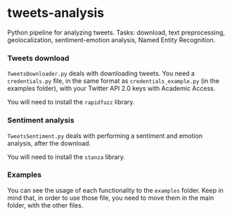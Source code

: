
# tweets-analysis
Python pipeline for analyzing tweets. Tasks: download, text preprocessing, geolocalization, sentiment-emotion analysis, Named Entity Recognition. 


### Tweets download
``TweetsDownloader.py`` deals with downloading tweets. You need a ``credentials.py`` file, in the same format as ``credentials_example.py`` (in the examples folder), with your Twitter API 2.0 keys with Academic Access. 

You will need to install the ``rapidfuzz`` library. 


### Sentiment analysis 
``TweetsSentiment.py`` deals with performing a sentiment and emotion analysis, after the download. 

You will need to install the ``stanza`` library. 


### Examples
You can see the usage of each functionality to the ``examples`` folder. Keep in mind that, in order to use those file, you need to move them in the main folder, with the other files. 
